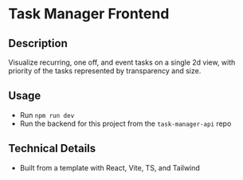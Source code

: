 # Task Manager Frontend

## Description
Visualize recurring, one off, and event tasks on a single 2d view, with priority of the tasks represented by transparency and size.

## Usage
* Run `npm run dev`
* Run the backend for this project from the `task-manager-api` repo

## Technical Details
* Built from a template with React, Vite, TS, and Tailwind